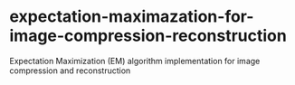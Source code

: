 # expectation-maximazation-for-image-compression-reconstruction
Expectation Maximization (EM) algorithm implementation for image compression and reconstruction
